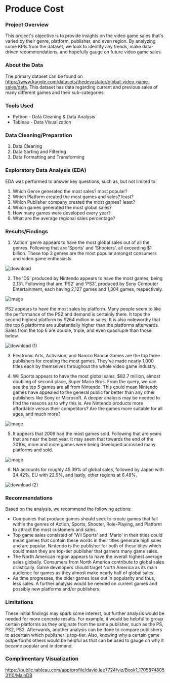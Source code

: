 # Produce Cost

### Project Overview

This project's objective is to provide insights on the video game sales that's varied by their genre, platform, publisher, and even region. By analyzing some KPIs from the dataset, we look to identify any trends, make data-driven recommendations, and hopefully gauge on  future video game sales.

### About the Data

The primary dataset can be found on <https://www.kaggle.com/datasets/thedevastator/global-video-game-sales/data>. This dataset has data regarding current and previous sales of many different games and their sub-categories.

### Tools Used

- Python - Data Cleaning & Data Analysis
- Tableau - Data Visualization

### Data Cleaning/Preparation

1. Data Cleaning
2. Data Sorting and Filtering
3. Data Formatting and Transforming

### Exploratory Data Analysis (EDA)

EDA was performed to answer key questions, such as, but not limited to:

1. Which Genre generated the most sales? most popular?
2. Which Platform created the most games and sales? least?
3. Which Publisher company created the most games? least?
4. Which games generated the most global sales?
5. How many games were developed every year?
6. What are the average regional sales percentage?

### Results/Findings

1. 'Action' genre appears to have the most global sales out of all the genres. Following that are 'Sports' and 'Shooters', all exceeding $1 billion. These top 3 genres are the most popular amongst consumers and video game enthusiasts. 

![download](https://github.com/DavidsDatabase/Videogame-Sales/assets/156726833/c55d12d1-b9ce-447d-ae53-36cb8bda6a3c)

2. The 'DS' produced by Nintendo appears to have the most games, being 2,131. Following that are 'PS2' and 'PS3', produced by Sony Computer Entertainment, each having 2,127 games and 1,304 games, respectively.

![image](https://github.com/DavidsDatabase/Videogame-Sales/assets/156726833/9e929d50-3af5-4bc6-836b-97ff40c1f8b0)

PS2 appears to have the most sales by platform. Many people seem to like the performance of the PS2 and demand is certainly there. It tops the second highest platform by $264 million in sales. It is also noteworthy that the top 6 platforms are substantially higher than the platforms afterwards. Sales from the top 6 are double, triple, and even quadruple than those below.

![download (1)](https://github.com/DavidsDatabase/Videogame-Sales/assets/156726833/d3464119-953e-4f55-bfe2-b486a00408d2)

3. Electronic Arts, Activision, and Namco Bandai Games are the top three publishers for creating the most games. They've made nearly 1,000 titles each by themselves throughout the whole video game industry.

4. Wii Sports appears to have the most global sales, $82.7 million, almost doubling of second place, Super Mario Bros. From the query, we can see the top 5 games are all from Nintendo. This could mean Nintendo games have appealed to the general public far better than any other publishers like Sony or Microsoft. A deeper analysis may be needed to find the reasons as to why this is. Are Nintendo products more affordable versus their competitors? Are the games more suitable for all ages, and much more?

![image](https://github.com/DavidsDatabase/Videogame-Sales/assets/156726833/6699f9d7-d36c-4b3c-b8d2-1368376652c8)

5. It appears that 2009 had the most games sold. Following that are years that are near the best year. It may seem that towards the end of the 2010s, more and more games were being developed acrossed many platforms and sold.

![image](https://github.com/DavidsDatabase/Videogame-Sales/assets/156726833/2cfeaf3f-50bb-4fff-b2f7-c4c8cf39e456)

6. NA accounts for roughly 45.39% of global sales, followed by Japan with 24.42%, EU with 22.9%, and lastly, other regions at 6.48%.

![download (2)](https://github.com/DavidsDatabase/Videogame-Sales/assets/156726833/51ff56c6-d979-400e-a687-21de995dbcf0)


### Recommendations

Based on the analysis, we recommend the following actions:

- Companies that produce games should seek to create games that fall within the genres of Action, Sports, Shooter, Role-Playing, and Platform to attract the most customers and sales. 
- Top game sales consisted of 'Wii Sports' and 'Mario' in their titles could mean games that contain these words in their titles generate high sales and are popular. Nintendo is the publisher for both of these titles which could mean they are top-tier publisher that garners many game sales.
- The North American region appears to have the overall highest average sales globally. Consumers from North America contribute to global sales drastically. Game developers should target North America as its main audience for games as they almost make nearly half of global sales.
- As time progresses, the older games lose out in popularity and thus, less sales. A further analysis would be needed on current games and possibly new platforms and/or publishers. 

### Limitations

These initial findings may spark some interest, but further analysis would be needed for more concrete results. For example, it would be helpful to group certain platforms as they originate from the same publisher, such as the PS, PS2, PS3. Afterwards, another analysis can be done to compare publishers to ascertain which publisher is top-tier. Also, knowing why a certain game outperforms others would be helpful as that can be used to gauge on why it became popular and in demand.

### Complimentary Visualization

<https://public.tableau.com/app/profile/david.lee7724/viz/Book1_17058748053110/MainDB>










